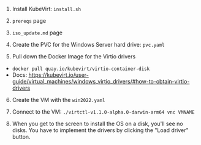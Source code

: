 1. Install KubeVirt: `install.sh`

2. `prereqs` page

3. `iso_update.md` page

4. Create the PVC for the Windows Server hard drive: `pvc.yaml`

5. Pull down the Docker Image for the Virtio drivers
- `docker pull quay.io/kubevirt/virtio-container-disk`
- Docs: https://kubevirt.io/user-guide/virtual_machines/windows_virtio_drivers/#how-to-obtain-virtio-drivers

6. Create the VM with the `win2022.yaml`

7. Connect to the VM: `./virtctl-v1.1.0-alpha.0-darwin-arm64 vnc VMNAME`

8. When you get to the screen to install the OS on a disk, you'll see no disks. You have to implement the drivers by clicking the "Load driver" button.
